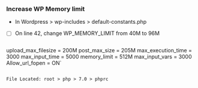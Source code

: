 ### Increase WP Memory limit
 - In Wordpress > wp-includes > default-constants.php
  - [ ] On line 42, change WP_MEMORY_LIMIT from 40M to 96M

    ```
upload_max_filesize = 200M
post_max_size = 205M
max_execution_time = 3000
max_input_time = 5000
memory_limit = 512M
max_input_vars = 3000
Allow_url_fopen = ON`
```

File Located: root > php > 7.0 > phprc
